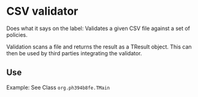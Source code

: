 # CSV validator

Does what it says on the label: Validates a given CSV file against a set of policies.

Validation scans a file and returns the result as a TResult object. This can then be used by third parties integrating the validator.

## Use

Example: See Class `org.ph394b8fe.TMain`